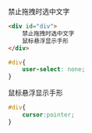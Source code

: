 禁止拖拽时选中文字

```html
<div id="div">
	禁止拖拽时选中文字
    鼠标悬浮显示手形
</div>
```

```css
#div{
	user-select: none;
}
```

鼠标悬浮显示手形

```css
#div{
	cursor:pointer;
}
```

